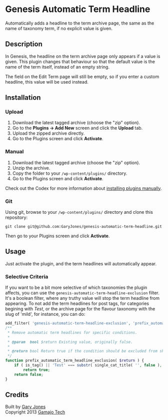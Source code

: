 # Genesis Automatic Term Headline

Automatically adds a headline to the term archive page, the same as the name of taxonomy term, if no explicit value is given.

## Description 

In Genesis, the headline on the term archive page only appears if a value is given. This plugin changes that behaviour so that the default value is the name of the term itself, instead of an empty string.

The field on the Edit Term page will still be empty, so if you enter a custom headline, this value will be used instead.

## Installation

### Upload

1. Download the latest tagged archive (choose the "zip" option).
2. Go to the __Plugins -> Add New__ screen and click the __Upload__ tab.
3. Upload the zipped archive directly.
4. Go to the Plugins screen and click __Activate__.

### Manual

1. Download the latest tagged archive (choose the "zip" option).
2. Unzip the archive.
3. Copy the folder to your `/wp-content/plugins/` directory.
4. Go to the Plugins screen and click __Activate__.

Check out the Codex for more information about [installing plugins manually](http://codex.wordpress.org/Managing_Plugins#Manual_Plugin_Installation).

### Git

Using git, browse to your `/wp-content/plugins/` directory and clone this repository:

`git clone git@github.com:GaryJones/genesis-automatic-term-headline.git`

Then go to your Plugins screen and click __Activate__.

## Usage

Just activate the plugin, and the term headlines will automatically appear.

### Selective Criteria

If you want to be a bit more selective of which taxonomies the plugin affects, you can use the `genesis-automatic-term-headline-exclusion` filter. It's a boolean filter, where any truthy value will stop the term headline from appearing. To not add the term headlines for post tags, for categories begining with _Test_, or the archive page for the flavour taxonomy with the slug of 'mild', for instance, you can do:

~~~php
add_filter( 'genesis-automatic-term-headline-exclusion', 'prefix_automatic_term_headline_exclusion' );
/**
 * Remove automatic term headlines for specific conditions.
 *
 * @param  bool $return Existing value, originally false.
 *
 * @return bool Return true if the condition should be excluded from showing automatic term headlines, false otherwise.
 */
function prefix_automatic_term_headline_exclusion( $return ) {
	if ( is_tag() || 'Test' === substr( single_cat_title( '', false ), 0, 4 ) || is_tax( 'flavour', 'mild') )
		return true;
	return false;
}
~~~

## Credits

Built by [Gary Jones](https://twitter.com/GaryJ)  
Copyright 2013 [Gamajo Tech](http://gamajo.com/)
